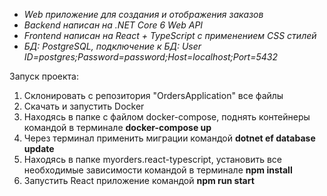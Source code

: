- *Web приложение для создания и отображения заказов*
- *Backend написан на .NET Core 6 Web API*
- *Frontend написан на React + TypeScript с применением CSS стилей*
- *БД: PostgreSQL, подключение к БД: User ID=postgres;Password=password;Host=localhost;Port=5432*

Запуск проекта:
1. Склонировать с репозитория "OrdersApplication" все файлы 
2. Скачать и запустить Docker
3. Находясь в папке с файлом docker-compose, поднять контейнеры командой в терминале **docker-compose up** 
4. Через терминал применить миграции командой **dotnet ef database update**
5. Находясь в папке myorders.react-typescript, установить все необходимые зависимости командой в терминале **npm install**
6. Запустить React приложение командой **npm run start** 

